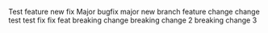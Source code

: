 Test
feature
new fix
Major
bugfix
major
new branch
feature
change
change
test
test
fix
fix
feat
breaking change
breaking change 2
breaking change 3
